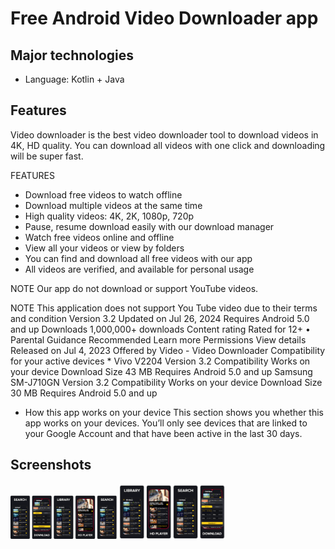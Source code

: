 # Free Android Video Downloader app 

## Major technologies

- Language: Kotlin + Java

## Features

Video downloader is the best video downloader tool to download videos in 4K, HD quality. You can download all videos with one click and downloading will be super fast.

FEATURES

* Download free videos to watch offline
* Download multiple videos at the same time
* High quality videos: 4K, 2K, 1080p, 720p
* Pause, resume download easily with our download manager
* Watch free videos online and offline
* View all your videos or view by folders
* You can find and download all free videos with our app
* All videos are verified, and available for personal usage

NOTE
Our app do not download or support YouTube videos.

NOTE
This application does not support You Tube video due to their terms and condition
Version
3.2
Updated on
Jul 26, 2024
Requires Android
5.0 and up
Downloads
1,000,000+ downloads
Content rating
Rated for 12+ • Parental Guidance Recommended Learn more
Permissions
View details
Released on
Jul 4, 2023
Offered by
Video - Video Downloader
Compatibility for your active devices *
Vivo V2204
Version
3.2
Compatibility
Works on your device
Download Size
43 MB
Requires
Android 5.0 and up
Samsung SM-J710GN
Version
3.2
Compatibility
Works on your device
Download Size
30 MB
Requires
Android 5.0 and up
* How this app works on your device
This section shows you whether this app works on your devices. You’ll only see devices that are linked to your Google Account and that have been active in the last 30 days.

## Screenshots

<img src="screenshots/Screenshot 1.png" width="170"> <img src="screenshots/Screenshot 2.png" width="170"> 

